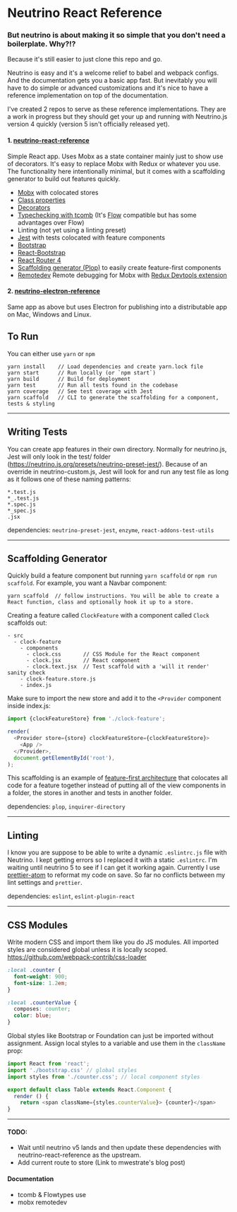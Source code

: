 # Neutrino React Reference

### But neutrino is about making it so simple that you don't need a boilerplate. Why?!?
Because it's still easier to just clone this repo and go.

Neutrino is easy and it's a welcome relief to babel and webpack configs. And the documentation gets you a basic app fast. But inevitably you will have to do simple or advanced customizations and it's nice to have a reference implementation on top of the documentation.

I've created 2 repos to serve as these reference implementations. They are a work in progress but they should get your up and running with Neutrino.js version 4 quickly (version 5 isn't officially released yet).

#### 1. [neutrino-react-reference](https://github.com/jefffriesen/neutrino-react-reference)
Simple React app. Uses Mobx as a state container mainly just to show use of decorators. It's easy to replace Mobx with Redux or whatever you use. The functionality here
intentionally minimal, but it comes with a scaffolding generator to build out
features quickly.
  * [Mobx](https://mobx.js.org) with colocated stores
  * [Class properties](https://github.com/jefffriesen/neutrino-preset-class-properties)
  * [Decorators](https://github.com/jefffriesen/neutrino-preset-decorators)
  * [Typechecking with tcomb](https://github.com/gcanti/babel-plugin-tcomb) (It's [Flow](https://flowtype.org) compatible but has some advantages over Flow)
  * Linting (not yet using a linting preset)
  * [Jest](https://facebook.github.io/jest/) with tests colocated with feature components
  * [Bootstrap](http://getbootstrap.com)
  * [React-Bootstrap](https://react-bootstrap.github.io)
  * [React Router 4](https://reacttraining.com/react-router/web/guides/quick-start)
  * [Scaffolding generator (Plop)](https://plopjs.com) to easily create feature-first components
  * [Remotedev](https://github.com/zalmoxisus/mobx-remotedev) Remote debugging for Mobx with [Redux Devtools extension](https://github.com/zalmoxisus/redux-devtools-extension)

#### 2. [neutrino-electron-reference](https://github.com/jefffriesen/neutrino-electron-reference)
Same app as above but uses Electron for publishing into a distributable app on Mac, Windows and Linux.


## To Run
You can either use `yarn` or `npm`
```
yarn install    // Load dependencies and create yarn.lock file
yarn start      // Run locally (or `npm start`)
yarn build      // Build for deployment
yarn test       // Run all tests found in the codebase
yarn coverage   // See test coverage with Jest
yarn scaffold   // CLI to generate the scaffolding for a component, tests & styling
```
--------------------------------------------------------------------------------

## Writing Tests
You can create app features in their own directory. Normally for neutrino.js, Jest will only look in the test/ folder (https://neutrino.js.org/presets/neutrino-preset-jest/). Because of an override in neutrino-custom.js, Jest will look for and run any test file as long as it follows one of these naming patterns:
```
*.test.js
*_.test.js
*.spec.js
*_spec.js
.jsx
```

dependencies: `neutrino-preset-jest`, `enzyme`, `react-addons-test-utils`

--------------------------------------------------------------------------------

## Scaffolding Generator
Quickly build a feature component but running `yarn scaffold` or `npm run scaffold`. For example, you want a Navbar component:
```
yarn scaffold  // follow instructions. You will be able to create a React function, class and optionally hook it up to a store.
```
Creating a feature called `ClockFeature` with a component called `Clock` scaffolds out:
```
- src
  - clock-feature
    - components
      - clock.css       // CSS Module for the React component
      - clock.jsx       // React component
      - clock.text.jsx  // Test scaffold with a 'will it render' sanity check
    - clock-feature.store.js
    - index.js
```

Make sure to import the new store and add it to the `<Provider` component inside index.js:

```js
import {clockFeatureStore} from './clock-feature';

render(
  <Provider store={store} clockFeatureStore={clockFeatureStore}>
    <App />
  </Provider>,
  document.getElementById('root'),
);
```
This scaffolding is an example of [feature-first architecture](https://medium.com/front-end-hacking/the-secret-to-organization-in-functional-programming-913484e85fc9#.4zpdahe2f) that colocates all code for a feature together instead of putting all of the view components in a folder, the stores in another and tests in another folder.

dependencies: `plop`, `inquirer-directory`

--------------------------------------------------------------------------------

## Linting
I know you are suppose to be able to write a dynamic `.eslintrc.js` file with Neutrino. I kept getting errors so I replaced it with a static `.eslintrc`. I'm waiting until neutrino 5 to see if I can get it working again. Currently I use [prettier-atom](https://atom.io/packages/prettier-atom) to reformat my code on save. So far no conflicts between my lint settings and `prettier`.

dependencies: `eslint`, `eslint-plugin-react`

--------------------------------------------------------------------------------

## CSS Modules
Write modern CSS and import them like you do JS modules. All imported styles are considered global unless it is locally scoped.
https://github.com/webpack-contrib/css-loader

```css
:local .counter {
  font-weight: 900;
  font-size: 1.2em;
}

:local .counterValue {
  composes: counter;
  color: blue;
}
```

Global styles like Bootstrap or Foundation can just be imported without assignment. Assign local styles to a variable and use them in the `className` prop:
```js
import React from 'react';
import './bootstrap.css' // global styles
import styles from './counter.css'; // local component styles

export default class Table extends React.Component {
  render () {
    return <span className={styles.counterValue}> {counter}</span>
}
```

--------------------------------------------------------------------------------

#### TODO:
* Wait until neutrino v5 lands and then update these dependencies with neutrino-react-reference as the upstream.
* Add current route to store (Link to mwestrate's blog post)


#### Documentation
* tcomb & Flowtypes use
* mobx remotedev
